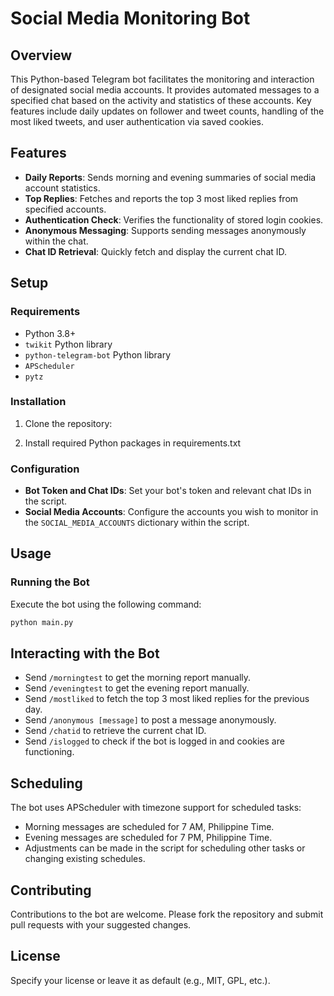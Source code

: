 # Social Media Monitoring Bot

## Overview
This Python-based Telegram bot facilitates the monitoring and interaction of designated social media accounts. It provides automated messages to a specified chat based on the activity and statistics of these accounts. Key features include daily updates on follower and tweet counts, handling of the most liked tweets, and user authentication via saved cookies.

## Features
- **Daily Reports**: Sends morning and evening summaries of social media account statistics.
- **Top Replies**: Fetches and reports the top 3 most liked replies from specified accounts.
- **Authentication Check**: Verifies the functionality of stored login cookies.
- **Anonymous Messaging**: Supports sending messages anonymously within the chat.
- **Chat ID Retrieval**: Quickly fetch and display the current chat ID.

## Setup
### Requirements
- Python 3.8+
- `twikit` Python library
- `python-telegram-bot` Python library
- `APScheduler`
- `pytz`

### Installation
1. Clone the repository:

2. Install required Python packages in requirements.txt 

### Configuration
- **Bot Token and Chat IDs**: Set your bot's token and relevant chat IDs in the script.
- **Social Media Accounts**: Configure the accounts you wish to monitor in the `SOCIAL_MEDIA_ACCOUNTS` dictionary within the script.

## Usage
### Running the Bot
Execute the bot using the following command:
```bash
python main.py
```

## Interacting with the Bot
- Send `/morningtest` to get the morning report manually.
- Send `/eveningtest` to get the evening report manually.
- Send `/mostliked` to fetch the top 3 most liked replies for the previous day.
- Send `/anonymous [message]` to post a message anonymously.
- Send `/chatid` to retrieve the current chat ID.
- Send `/islogged` to check if the bot is logged in and cookies are functioning.

## Scheduling
The bot uses APScheduler with timezone support for scheduled tasks:
- Morning messages are scheduled for 7 AM, Philippine Time.
- Evening messages are scheduled for 7 PM, Philippine Time.
- Adjustments can be made in the script for scheduling other tasks or changing existing schedules.

## Contributing
Contributions to the bot are welcome. Please fork the repository and submit pull requests with your suggested changes.

## License
Specify your license or leave it as default (e.g., MIT, GPL, etc.).
